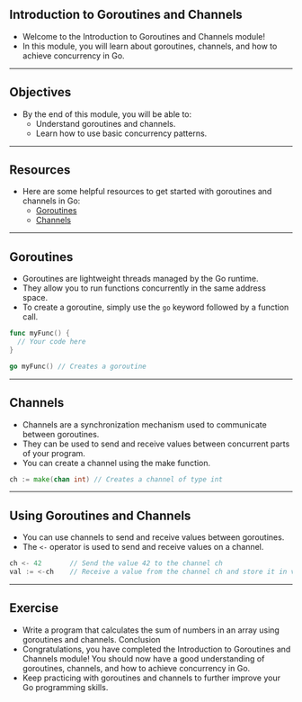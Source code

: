 
## Introduction to Goroutines and Channels

- Welcome to the Introduction to Goroutines and Channels module!
- In this module, you will learn about goroutines, channels, and how to achieve concurrency in Go.

---

## Objectives

- By the end of this module, you will be able to:
  - Understand goroutines and channels.
  - Learn how to use basic concurrency patterns.

---

## Resources

- Here are some helpful resources to get started with goroutines and channels in Go:
  - [Goroutines](https://gobyexample.com/goroutines)
  - [Channels](https://gobyexample.com/channels)

---

## Goroutines

- Goroutines are lightweight threads managed by the Go runtime.
- They allow you to run functions concurrently in the same address space.
- To create a goroutine, simply use the `go` keyword followed by a function call.

```go
func myFunc() {
  // Your code here
}

go myFunc() // Creates a goroutine
```

---
## Channels

- Channels are a synchronization mechanism used to communicate between goroutines.
- They can be used to send and receive values between concurrent parts of your program.
- You can create a channel using the make function.

```go
ch := make(chan int) // Creates a channel of type int
```
---
## Using Goroutines and Channels

- You can use channels to send and receive values between goroutines.
- The `<-` operator is used to send and receive values on a channel.

```go
ch <- 42       // Send the value 42 to the channel ch
val := <-ch    // Receive a value from the channel ch and store it in val
```

---
## Exercise
- Write a program that calculates the sum of numbers in an array using goroutines and channels.
Conclusion
- Congratulations, you have completed the Introduction to Goroutines and Channels module!
You should now have a good understanding of goroutines, channels, and how to achieve concurrency in Go.
- Keep practicing with goroutines and channels to further improve your Go programming skills.

